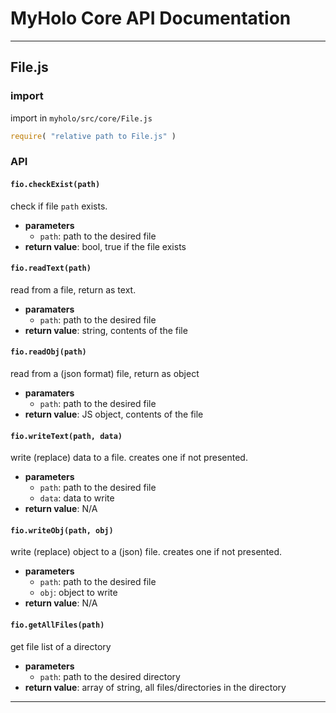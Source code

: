 # MyHolo Core API Documentation

---

## File.js

### import

import in `myholo/src/core/File.js`

```js
require( "relative path to File.js" )
```

### API

#### `fio.checkExist(path)`

check if file `path` exists.

- **parameters**
  - `path`: path to the desired file
- **return value**: bool, true if the file exists

#### `fio.readText(path)`

read from a file, return as text.

- **paramaters**
  - `path`: path to the desired file
- **return value**: string, contents of the file

#### `fio.readObj(path)`

read from a (json format) file, return as object

- **paramaters**
  - `path`: path to the desired file
- **return value**: JS object, contents of the file

#### `fio.writeText(path, data)`

write (replace) data to a file. creates one if not presented.

- **parameters**
  - `path`: path to the desired file
  - `data`: data to write
- **return value**: N/A

#### `fio.writeObj(path, obj)`

write (replace) object to a (json) file. creates one if not presented.

- **parameters**
  - `path`: path to the desired file
  - `obj`: object to write
- **return value**: N/A

#### `fio.getAllFiles(path)`

get file list of a directory

- **parameters**
  - `path`: path to the desired directory
- **return value**: array of string, all files/directories in the directory

---
